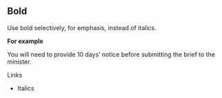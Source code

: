 ## Bold

Use bold selectively, for emphasis, instead of italics. 

**For example**

You will need to provide 10 days’ notice before submitting the brief to the minister.

Links
- Italics

